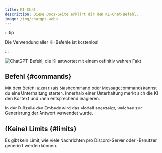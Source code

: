 ```yaml
---
title: KI-Chat
description: Diese Docs-Seite erklärt dir den KI-Chat-Befehl.
image: /img/chatgpt.webp
---
```


:::tip

Die Verwendung aller KI-Befehle ist kostenlos!

:::

![ChatGPT-Befehl, die KI antwortet mit einem definitiv wahren Fakt](/img/chatgpt.webp)

## Befehl {#commands}

Mit dem Befehl `aichat` (als Slashcommand oder Messagecommand) kannst du eine Unterhaltung starten. Innerhalb einer Unterhaltung merkt sich die KI den Kontext und kann entsprechend reagieren.

In der Fußzeile des Embeds wird das Modell angezeigt, welches zur Generierung der Antwort verwendet wurde.

## (Keine) Limits {#limits}

Es gibt kein Limit, wie viele Nachrichten pro Discord-Server oder -Benutzer generiert werden können.
